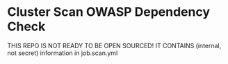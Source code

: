 # Cluster Scan OWASP Dependency Check

THIS REPO IS NOT READY TO BE OPEN SOURCED! IT CONTAINS (internal, not secret) information in job.scan.yml